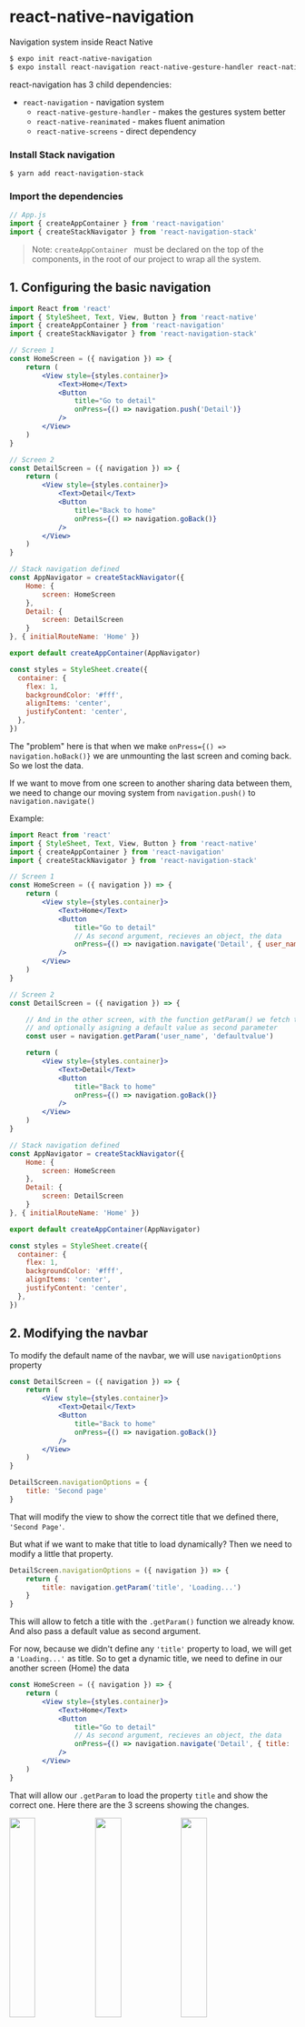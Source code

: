 # react-native-navigation
Navigation system inside React Native



````bash
$ expo init react-native-navigation
$ expo install react-navigation react-native-gesture-handler react-native-reanimated react-native-screens
````



react-navigation has 3 child dependencies:

* `react-navigation` - navigation system
  * `react-native-gesture-handler` - makes the gestures system better
  * `react-native-reanimated` - makes fluent animation
  * `react-native-screens` - direct dependency



### Install Stack navigation

`$ yarn add react-navigation-stack`



### Import the dependencies

````jsx
// App.js
import { createAppContainer } from 'react-navigation'
import { createStackNavigator } from 'react-navigation-stack'
````

>  Note: `createAppContainer ` must be declared on the top of the components, in the root of our project to wrap all the system.





## 1. Configuring the basic navigation

````jsx
import React from 'react'
import { StyleSheet, Text, View, Button } from 'react-native'
import { createAppContainer } from 'react-navigation'
import { createStackNavigator } from 'react-navigation-stack'

// Screen 1
const HomeScreen = ({ navigation }) => {
	return (
		<View style={styles.container}>
			<Text>Home</Text>
			<Button
				title="Go to detail"
				onPress={() => navigation.push('Detail')}
			/>
	  	</View>
	)
}

// Screen 2
const DetailScreen = ({ navigation }) => {
	return (
		<View style={styles.container}>
			<Text>Detail</Text>
			<Button
				title="Back to home"
				onPress={() => navigation.goBack()}
			/>
	  	</View>
	)
}

// Stack navigation defined
const AppNavigator = createStackNavigator({
	Home: {
		screen: HomeScreen
	},
	Detail: {
		screen: DetailScreen
	}
}, { initialRouteName: 'Home' })

export default createAppContainer(AppNavigator)

const styles = StyleSheet.create({
  container: {
    flex: 1,
    backgroundColor: '#fff',
    alignItems: 'center',
    justifyContent: 'center',
  },
})
````



The "problem" here is that when we make `onPress={() => navigation.hoBack()}` we are unmounting the last screen and coming back. So we lost the data.

If we want to move from one screen to another sharing data between them, we need to change our moving system from `navigation.push()` to `navigation.navigate()`

Example:

```jsx
import React from 'react'
import { StyleSheet, Text, View, Button } from 'react-native'
import { createAppContainer } from 'react-navigation'
import { createStackNavigator } from 'react-navigation-stack'

// Screen 1
const HomeScreen = ({ navigation }) => {
	return (
		<View style={styles.container}>
			<Text>Home</Text>
			<Button
				title="Go to detail"
				// As second argument, recieves an object, the data
				onPress={() => navigation.navigate('Detail', { user_name: 'Joanne', user_id: 2 })}
			/>
	  	</View>
	)
}

// Screen 2
const DetailScreen = ({ navigation }) => {

	// And in the other screen, with the function getParam() we fetch the data, 
	// and optionally asigning a default value as second parameter
	const user = navigation.getParam('user_name', 'defaultvalue')

	return (
		<View style={styles.container}>
			<Text>Detail</Text>
			<Button
				title="Back to home"
				onPress={() => navigation.goBack()}
			/>
	  	</View>
	)
}

// Stack navigation defined
const AppNavigator = createStackNavigator({
	Home: {
		screen: HomeScreen
	},
	Detail: {
		screen: DetailScreen
	}
}, { initialRouteName: 'Home' })

export default createAppContainer(AppNavigator)

const styles = StyleSheet.create({
  container: {
    flex: 1,
    backgroundColor: '#fff',
    alignItems: 'center',
    justifyContent: 'center',
  },
})
```





## 2. Modifying the navbar

To modify the default name of the navbar, we will use `navigationOptions` property

````jsx
const DetailScreen = ({ navigation }) => {
	return (
		<View style={styles.container}>
			<Text>Detail</Text>
			<Button
				title="Back to home"
				onPress={() => navigation.goBack()}
			/>
	  	</View>
	)
}

DetailScreen.navigationOptions = {
	title: 'Second page'
}
````

That will modify the view to show the correct title that we defined there, `'Second Page'`.



But what if we want to make that title to load dynamically? Then we need to modify a little that property.

````jsx
DetailScreen.navigationOptions = ({ navigation }) => {
	return {
		title: navigation.getParam('title', 'Loading...')
	}
}
````

This will allow to fetch a title with the `.getParam()` function we already know. And also pass a default value as second argument.

For now, because we didn't define any `'title'` property to load, we will get a `'Loading...'` as title. So to get a dynamic title, we need to define in our another screen (Home) the data

````jsx
const HomeScreen = ({ navigation }) => {
	return (
		<View style={styles.container}>
			<Text>Home</Text>
			<Button
				title="Go to detail"
				// As second argument, recieves an object, the data
				onPress={() => navigation.navigate('Detail', { title: 'Dynamic title', user_id: 2 })}
			/>
	  	</View>
	)
}
````

That will allow our `.getParam` to load the property `title` and show the correct one. Here there are the 3 screens showing the changes.

<img src="./images/1.jpg" width="30%" /><img src="./images/2.jpg" width="30%" /><img src="./images/3.jpg" width="30%" />



And can the screen modify his own title? Sure! Just use `.setParams()`

```jsx
const DetailScreen = ({ navigation }) => {

	return (
		<View style={styles.container}>
			<Text>Detail</Text>
			<Button
				title="Back to home"
				onPress={() => navigation.setParams({ title: 'Modified'})}
			/>
	  	</View>
	)
}
```

That would modify our current title `'Loading...'` or `'Dynamic title'` to `'Modified'`





## 3. Styling the navbar

We can style the navbar modifying the `.navigationOptions`

````jsx
// Dark background, text white, font weight
HomeScreen.navigationOptions = {
	title: 'Home page',
	headerStyle: {
		backgroundColor: '#264653',
	},
	headerTintColor: '#fff',
	headerTitleStyle: {
		fontWeight: 'bold'
	}
}
// Red background, text white
DetailScreen.navigationOptions = ({ navigation }) => {
	return {
		title: navigation.getParam('title', 'Loading...'),
		headerStyle: {
			backgroundColor: '#e76f51'
		},
		headerTintColor: '#fff'
	}
}
````

<img src="./images/4.jpg" width="30%" /><img src="./images/5.jpg" width="30%" />



So now we are defining 2 times our style, being different for each navbar screen. But what if we wanna have a default style for all the app?

Then we need to change our `createStackNavigator()`. Remember how it was until now:

````jsx
const AppNavigator = createStackNavigator({
	Home: {
		screen: HomeScreen
	},
	Detail: {
		screen: DetailScreen
	}
}, {initialRouteName: 'Home' })
````

So now we gonna add `defaultNavigationOptions`

````jsx
const AppNavigator = createStackNavigator({
	Home: {
		screen: HomeScreen
	},
	Detail: {
		screen: DetailScreen
	}
}, {
	initialRouteName: 'Home',
	defaultNavigationOptions: {
		headerStyle: {
			backgroundColor: '#264653',
		},
		headerTintColor: '#fff',
		headerTitleStyle: {
			fontWeight: 'bold'
		}
	}
})
````

That will make those options the default styling of our navbars. We could overwrite them in each screen with the `navigationOptions` system we saw before.


s

   





